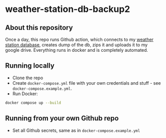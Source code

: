 # weather-station-db-backup2

## About this repository

Once a day, this repo runs Github action, which connects to my [weather station database](https://github.com/Bladesheng/weather-station-backend), creates dump of the db, zips it and uploads it to my google drive. Everything runs in docker and is completely automated.

## Running locally

- Clone the repo
- Create `docker-compose.yml` file with your own credentials and stuff - see `docker-compose.example.yml`.
- Run Docker:

```sh
docker compose up --build
```

## Running from your own Github repo

- Set all Github secrets, same as in `docker-compose.example.yml`
